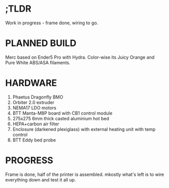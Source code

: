 # ;TLDR
Work in progress - frame done, wiring to go.

# PLANNED BUILD
Merc based on Ender5 Pro with Hydra. Color-wise its Juicy Orange and Pure White ABS/ASA filaments.

# HARDWARE    
<ol>
  <li>Phaetus Dragonfly BMO</li>
  <li>Orbiter 2.0 extruder</li>
  <li>NEMA17 LDO motors</li>
  <li>BTT Manta-M8P board with CB1 control module</li>
  <li>275x275 6mm thick casted aluminium hot bed</li>
  <li>HEPA+carbon air filter</li>
  <li>Enclosure (darkened plexiglass) with external heating unit with temp control</li>
  <li>BTT Eddy bed probe</li>
</ol>  

# PROGRESS
Frame is done, half of the printer is assembled. mkostly what's left is to wire everything down and test it all up.
